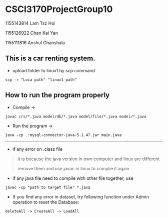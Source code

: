 # CSCI3170ProjectGroup10

1155143814 Lam Tsz Hoi

1155126922 Chan Kai Yan

1155111816 Anshul Ghanshala


## This is a car renting system.


* upload folder to linux1 by scp command

`scp -r "Loca path" "linux1 path"`

How to run the program properly 
-------------------------------------------------------------------

* Compile ->

`javac crs/*.java model/db/*.java model/file/*.java model/*.java`

* Run the program ->

`java -cp .:mysql-connector-java-5.1.47.jar main.java`

-------------------------------------------------------------------


* if any error on .class file

> it is because the java version in own computer and linux are different
>
> remove them and use javac in linux to complie it again


* if any java file need to compile with other file together, use

`javac -cp "path to target file" *.java`


* If you find any error in dataset, try following function under Admin operation to reset the Database:

`deleteAll -> CreateAll -> LoadAll`
